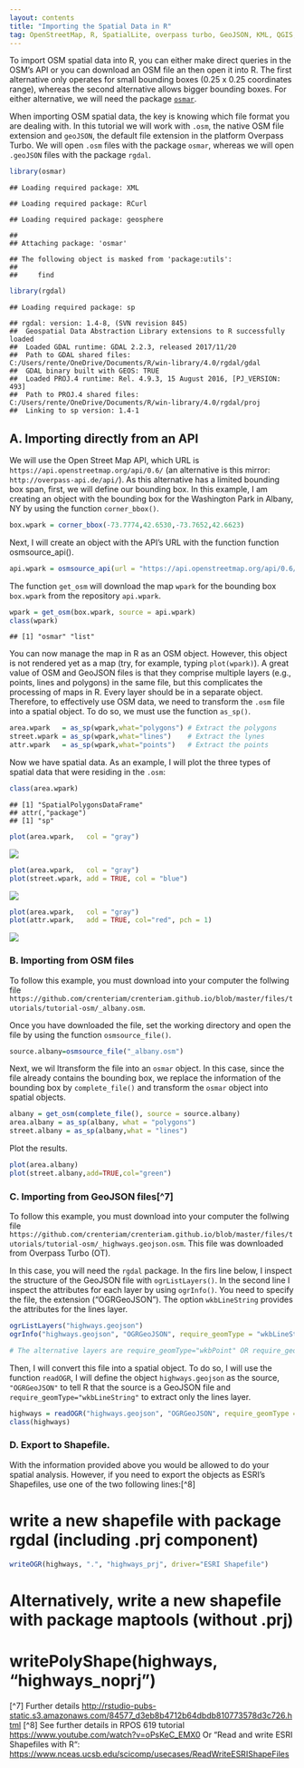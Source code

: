 ```yaml
---
layout: contents
title: "Importing the Spatial Data in R"
tag: OpenStreetMap, R, SpatialLite, overpass turbo, GeoJSON, KML, QGIS, BBBike
---
```


To import OSM spatial data into R, you can either make direct queries in
the OSM’s API or you can download an OSM file an then open it into R.
The first alternative only operates for small bounding boxes (0.25 x
0.25 coordinates range), whereas the second alternative allows bigger
bounding boxes. For either alternative, we will need the package
[`osmar`](https://cran.r-project.org/web/packages/osmar/osmar.pdf).

When importing OSM spatial data, the key is knowing which file format
you are dealing with. In this tutorial we will work with `.osm`, the
native OSM file extension and `geoJSON`, the default file extension in
the platform Overpass Turbo. We will open `.osm` files with the package
`osmar`, whereas we will open `.geoJSON` files with the package `rgdal`.

``` r
library(osmar)
```

    ## Loading required package: XML

    ## Loading required package: RCurl

    ## Loading required package: geosphere

    ##
    ## Attaching package: 'osmar'

    ## The following object is masked from 'package:utils':
    ##
    ##     find

``` r
library(rgdal)
```

    ## Loading required package: sp

    ## rgdal: version: 1.4-8, (SVN revision 845)
    ##  Geospatial Data Abstraction Library extensions to R successfully loaded
    ##  Loaded GDAL runtime: GDAL 2.2.3, released 2017/11/20
    ##  Path to GDAL shared files: C:/Users/rente/OneDrive/Documents/R/win-library/4.0/rgdal/gdal
    ##  GDAL binary built with GEOS: TRUE
    ##  Loaded PROJ.4 runtime: Rel. 4.9.3, 15 August 2016, [PJ_VERSION: 493]
    ##  Path to PROJ.4 shared files: C:/Users/rente/OneDrive/Documents/R/win-library/4.0/rgdal/proj
    ##  Linking to sp version: 1.4-1

A. Importing directly from an API
---------------------------------

We will use the Open Street Map API, which URL is
`https://api.openstreetmap.org/api/0.6/` (an alternative is this mirror:
`http://overpass-api.de/api/`). As this alternative has a limited
bounding box span, first, we will define our bounding box. In this
example, I am creating an object with the bounding box for the
Washington Park in Albany, NY by using the function `corner_bbox()`.

``` r
box.wpark = corner_bbox(-73.7774,42.6530,-73.7652,42.6623)
```

Next, I will create an object with the API’s URL with the function
function osmsource\_api().

``` r
api.wpark = osmsource_api(url = "https://api.openstreetmap.org/api/0.6/")
```

The function `get_osm` will download the map `wpark` for the bounding
box `box.wpark` from the repository `api.wpark`.

``` r
wpark = get_osm(box.wpark, source = api.wpark)
class(wpark)
```

    ## [1] "osmar" "list"

You can now manage the map in R as an OSM object. However, this object
is not rendered yet as a map (try, for example, typing `plot(wpark)`). A
great value of OSM and GeoJSON files is that they comprise multiple
layers (e.g., points, lines and polygons) in the same file, but this
complicates the processing of maps in R. Every layer should be in a
separate object. Therefore, to effectively use OSM data, we need to
transform the `.osm` file into a spatial object. To do so, we must use
the function `as_sp()`.

``` r
area.wpark   = as_sp(wpark,what="polygons") # Extract the polygons
street.wpark = as_sp(wpark,what="lines")    # Extract the lynes
attr.wpark   = as_sp(wpark,what="points")   # Extract the points
```

Now we have spatial data. As an example, I will plot the three types of
spatial data that were residing in the `.osm`:

``` r
class(area.wpark)
```

    ## [1] "SpatialPolygonsDataFrame"
    ## attr(,"package")
    ## [1] "sp"

``` r
plot(area.wpark,   col = "gray")
```

![](managing-data-osm-R_files/figure-markdown_github/unnamed-chunk-6-1.png)

``` r
plot(area.wpark,   col = "gray")
plot(street.wpark, add = TRUE, col = "blue")
```

![](managing-data-osm-R_files/figure-markdown_github/unnamed-chunk-7-1.png)

``` r
plot(area.wpark,   col = "gray")
plot(attr.wpark,   add = TRUE, col="red", pch = 1)
```

![](managing-data-osm-R_files/figure-markdown_github/unnamed-chunk-8-1.png)

### B. Importing from OSM files

To follow this example, you must download into your computer the
follwing file
`https://github.com/crenteriam/crenteriam.github.io/blob/master/files/tutorials/tutorial-osm/_albany.osm`.

Once you have downloaded the file, set the working directory and open
the file by using the function `osmsource_file()`.

``` r
source.albany=osmsource_file("_albany.osm")
```

Next, we wil ltransform the file into an `osmar` object. In this case,
since the file already contains the bounding box, we replace the
information of the bounding box by `complete_file()` and transform the
`osmar` object into spatial objects.

``` r
albany = get_osm(complete_file(), source = source.albany)
area.albany = as_sp(albany, what = "polygons")
street.albany = as_sp(albany,what = "lines")
```

Plot the results.

``` r
plot(area.albany)
plot(street.albany,add=TRUE,col="green")
```

### C. Importing from GeoJSON files[^7]

To follow this example, you must download into your computer the
follwing file
`https://github.com/crenteriam/crenteriam.github.io/blob/master/files/tutorials/tutorial-osm/_highways.geojson.osm`.
This file was downloaded from Overpass Turbo (OT).

In this case, you will need the `rgdal` package. In the firs line below,
I inspect the structure of the GeoJSON file with `ogrListLayers()`. In
the second line I inspect the attributes for each layer by using
`ogrInfo()`. You need to specify the file, the extension (“OGRGeoJSON”).
The option `wkbLineString` provides the attributes for the lines layer.

``` r
ogrListLayers("highways.geojson")
ogrInfo("highways.geojson", "OGRGeoJSON", require_geomType = "wkbLineString")

# The alternative layers are require_geomType="wkbPoint" OR require_geomType="wkbPolygon"
```

Then, I will convert this file into a spatial object. To do so, I will
use the function `readOGR`, I will define the object `highways.geojson`
as the source, `"OGRGeoJSON"` to tell R that the source is a GeoJSON
file and `require_geomType="wkbLineString"` to extract only the lines
layer.

``` r
highways = readOGR("highways.geojson", "OGRGeoJSON", require_geomType = "wkbLineString")
class(highways)
```

### D. Export to Shapefile.

With the information provided above you would be allowed to do your
spatial analysis. However, if you need to export the objects as ESRI’s
Shapefiles, use one of the two following lines:[^8]

write a new shapefile with package rgdal (including .prj component)
===================================================================

``` r
writeOGR(highways, ".", "highways_prj", driver="ESRI Shapefile")
```

Alternatively, write a new shapefile with package maptools (without .prj)
=========================================================================

writePolyShape(highways, “highways\_noprj”)
===========================================

[^7] Further details
<a href="http://rstudio-pubs-static.s3.amazonaws.com/84577_d3eb8b4712b64dbdb810773578d3c726.html" class="uri">http://rstudio-pubs-static.s3.amazonaws.com/84577_d3eb8b4712b64dbdb810773578d3c726.html</a>
[^8] See further details in RPOS 619 tutorial
<a href="https://www.youtube.com/watch?v=oPsKeC_EMX0" class="uri">https://www.youtube.com/watch?v=oPsKeC_EMX0</a>
Or “Read and write ESRI Shapefiles with R“:
<a href="https://www.nceas.ucsb.edu/scicomp/usecases/ReadWriteESRIShapeFiles" class="uri">https://www.nceas.ucsb.edu/scicomp/usecases/ReadWriteESRIShapeFiles</a>
